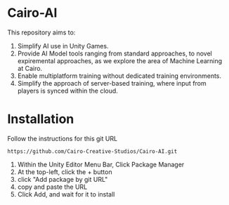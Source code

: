 # Cairo-AI
This repository aims to:

1. Simplify AI use in Unity Games.
2. Provide AI Model tools ranging from standard approaches, to novel expiremental approaches, as we explore the area of Machine Learning at Cairo.
3. Enable multiplatform training without dedicated training environments.
4. Simplify the approach of server-based training, where input from players is synced within the cloud. 

# Installation
Follow the instructions for this git URL
```
https://github.com/Cairo-Creative-Studios/Cairo-AI.git
```
1. Within the Unity Editor Menu Bar, Click Package Manager
2. At the top-left, click the + button
3. click "Add package by git URL"
4. copy and paste the URL
5. Click Add, and wait for it to install
